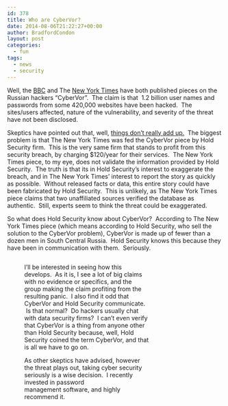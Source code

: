 ```yaml
---
id: 378
title: Who are CyberVor?
date: 2014-08-06T21:22:27+00:00
author: BradfordCondon
layout: post
categories:
  - fun
tags:
  - news
  - security
---
```

Well, the [BBC](http://www.bbc.com/news/technology-28654613) and The [New York Times](http://www.nytimes.com/2014/08/06/technology/russian-gang-said-to-amass-more-than-a-billion-stolen-internet-credentials.html?hp&action=click&pgtype=Homepage&version=LedeSum&module=first-column-region&region=top-news&WT.nav=top-news&_r=0) have both published pieces on the Russian hackers &#8220;CyberVor&#8221;.  The claim is that  1.2 billion user names and passwords from some 420,000 websites have been hacked.  The sites/users affected, nature of the vulnerability, and severity of the threat have not been disclosed.

Skeptics have pointed out that, well, [things don&#8217;t really add up.](http://www.forbes.com/sites/kashmirhill/2014/08/05/huge-password-breach-shady-antics/)  The biggest problem is that The New York Times was fed the CyberVor piece by Hold Security firm.  This is the very same firm that stands to profit from this security breach, by charging $120/year for their services.  The New York Times piece, to my eye, does not validate the information provided by Hold Security.  The truth is that its in Hold Security&#8217;s interest to exaggerate the breach, and in The New York Times&#8217; interest to report the story as quickly as possible.  Without released facts or data, this entire story could have been fabricated by Hold Security.  This is unlikely, as The New York Times piece claims that two unaffiliated sources verified the database as authentic.  Still, experts seem to think the threat could be exaggerated.

So what does Hold Security know about CyberVor?  According to The New York Times piece (which means according to Hold Security, who sell the solution to the CyberVor problem), CyberVor is made up of fewer than a dozen men in South Central Russia.  Hold Security knows this because they have been in communication with them.  Seriously.<figure style="width: 293px" class="wp-caption alignnone">

<img class="" src="https://i0.wp.com/upload.wikimedia.org/wikipedia/en/6/67/Hackersposter.jpg?resize=293%2C434" alt="" data-recalc-dims="1" />

I&#8217;ll be interested in seeing how this develops.  As it is, I see a lot of big claims with no evidence or specifics, and the group making the claim profiting from the resulting panic.  I also find it odd that CyberVor and Hold Security communicate.  Is that normal?  Do hackers usually chat with data security firms?  I can&#8217;t even verify that CyberVor is a thing from anyone other than Hold Security because, well, Hold Security coined the term CyberVor, and that is all we have to go on.

As other skeptics have advised, however the threat plays out, taking cyber security seriously is a wise decision.  I recently invested in password management software, and highly recommend it.

&nbsp;